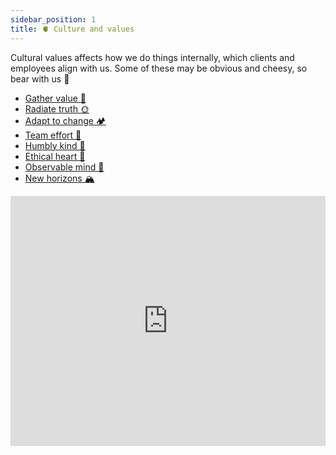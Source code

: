 ```yaml
---
sidebar_position: 1
title: 🫀 Culture and values
---
```

Cultural values affects how we do things internally, which clients and employees align with us.
Some of these may be obvious and cheesy, so bear with us 🐻

- [Gather value 🍯](Gather%20value%20🍯.md)
- [Radiate truth 🌞](Radiate%20truth%20🌞.md)
- [Adapt to change 🏕️](Adapt%20to%20change%20🏕️.md)
- [Team effort 🐝](Team%20effort%20🐝.md)
- [Humbly kind 🧸](Humbly%20kind%20🧸.md)
- [Ethical heart 🌳](Ethical%20heart%20🌳.md)
- [Observable mind 🧿](Observable%20mind%20🧿.md)
- [New horizons 🏔️](New%20horizons%20🏔️.md)


<iframe width="100%" height="400" src="https://www.youtube.com/embed/IsFLfLi8NM4" title="Company mission" frameborder="0" allow="accelerometer; autoplay; clipboard-write; encrypted-media; gyroscope; picture-in-picture; web-share" referrerpolicy="strict-origin-when-cross-origin" allowfullscreen></iframe>